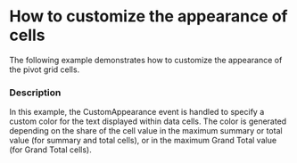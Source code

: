 # How to customize the appearance of cells


<p>The following example demonstrates how to customize the appearance of the pivot grid cells.<br />
</p>


<h3>Description</h3>

<p>In this example, the CustomAppearance event is handled to specify a custom color for the text displayed within data cells. The color is generated depending on the share of the cell value in the maximum summary or total value (for summary and total cells), or in the maximum Grand Total value (for Grand Total cells).</p>

<br/>



